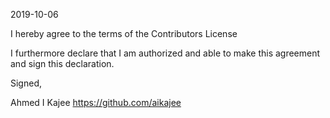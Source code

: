 2019-10-06

I hereby agree to the terms of the Contributors License

I furthermore declare that I am authorized and able to make this agreement and sign this declaration.

Signed,

Ahmed I Kajee
https://github.com/aikajee

